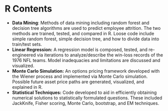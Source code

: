# R Contents
- **Data Mining**: Methods of data mining including random forest and decision tree algorithms are used to predict employee attrition. The two methods are trained, tested, and compared in R. Loose code include simple random forest, simple decision tree, and how to divide data into train/test sets. 
- **Linear Regression:** A regression model is composed, tested, and re-engineered via iterations to analyze/describe the win-loss records of the 1976 NFL teams. Model inadequacies and limitations are discussed and visualized.
- **Monte Carlo Simulation:** An options pricing framework developed with the Wiener process and implemented via Monte Carlo simulation. Possible future asset price paths are generated, visualized, and explained in R.
- **Statistical Techniques:** Code developed to aid in efficiently obtaining numerical solutions to statistically formulated questions. These included JackKnife, Fisher scoring, Monte Carlo, bootstrap, and EM techniques. 
